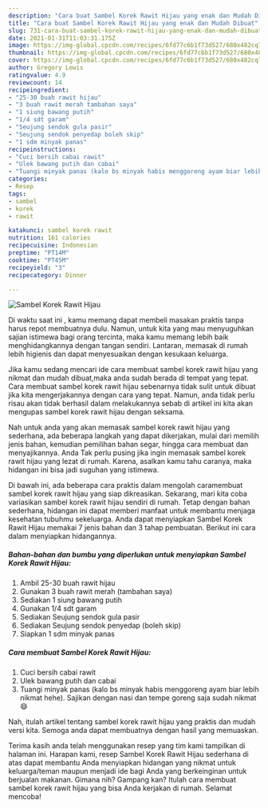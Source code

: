 ```yaml
---
description: "Cara buat Sambel Korek Rawit Hijau yang enak dan Mudah Dibuat"
title: "Cara buat Sambel Korek Rawit Hijau yang enak dan Mudah Dibuat"
slug: 731-cara-buat-sambel-korek-rawit-hijau-yang-enak-dan-mudah-dibuat
date: 2021-01-31T11:03:31.175Z
image: https://img-global.cpcdn.com/recipes/6fd77c6b1f73d527/680x482cq70/sambel-korek-rawit-hijau-foto-resep-utama.jpg
thumbnail: https://img-global.cpcdn.com/recipes/6fd77c6b1f73d527/680x482cq70/sambel-korek-rawit-hijau-foto-resep-utama.jpg
cover: https://img-global.cpcdn.com/recipes/6fd77c6b1f73d527/680x482cq70/sambel-korek-rawit-hijau-foto-resep-utama.jpg
author: Gregory Lewis
ratingvalue: 4.9
reviewcount: 14
recipeingredient:
- "25-30 buah rawit hijau"
- "3 buah rawit merah tambahan saya"
- "1 siung bawang putih"
- "1/4 sdt garam"
- "Seujung sendok gula pasir"
- "Seujung sendok penyedap boleh skip"
- "1 sdm minyak panas"
recipeinstructions:
- "Cuci bersih cabai rawit"
- "Ulek bawang putih dan cabai"
- "Tuangi minyak panas (kalo bs minyak habis menggoreng ayam biar lebih nikmat hehe). Sajikan dengan nasi dan tempe goreng saja sudah nikmat 😄"
categories:
- Resep
tags:
- sambel
- korek
- rawit

katakunci: sambel korek rawit 
nutrition: 161 calories
recipecuisine: Indonesian
preptime: "PT14M"
cooktime: "PT45M"
recipeyield: "3"
recipecategory: Dinner

---
```



![Sambel Korek Rawit Hijau](https://img-global.cpcdn.com/recipes/6fd77c6b1f73d527/680x482cq70/sambel-korek-rawit-hijau-foto-resep-utama.jpg)

Di waktu  saat ini , kamu memang dapat membeli masakan praktis tanpa harus repot membuatnya dulu. Namun, untuk kita yang mau menyuguhkan sajian istimewa bagi orang tercinta, maka kamu memang lebih baik menghidangkannya dengan tangan sendiri. Lantaran, memasak di rumah lebih higienis dan dapat menyesuaikan dengan kesukaan keluarga.

Jika kamu sedang mencari ide cara membuat sambel korek rawit hijau yang nikmat dan mudah dibuat,maka anda sudah berada di tempat yang tepat. Cara membuat sambel korek rawit hijau  sebenarnya tidak sulit untuk dibuat jika kita mengerjakannya dengan cara yang tepat. Namun, anda tidak perlu risau akan tidak berhasil dalam melakukannya 
sebab di artikel ini kita akan mengupas sambel korek rawit hijau dengan seksama.  



Nah untuk anda yang akan memasak sambel korek rawit hijau yang sederhana, ada beberapa langkah yang dapat dikerjakan, mulai dari memilih jenis bahan, kemudian pemilihan bahan segar, hingga cara membuat dan menyajikannya. Anda Tak perlu pusing jika ingin memasak sambel korek rawit hijau yang lezat di rumah. Karena, asalkan kamu  tahu caranya, maka hidangan ini bisa jadi suguhan yang istimewa.

Di bawah ini, ada beberapa cara praktis  dalam mengolah caramembuat sambel korek rawit hijau yang siap dikreasikan. Sekarang, mari kita coba variasikan sambel korek rawit hijau sendiri di rumah. Tetap dengan bahan sederhana, hidangan ini dapat memberi manfaat untuk membantu menjaga kesehatan tubuhmu sekeluarga. Anda dapat menyiapkan Sambel Korek Rawit Hijau memakai 7 jenis bahan dan 3 tahap pembuatan. Berikut ini cara dalam menyiapkan hidangannya.

<!--inarticleads1-->

##### Bahan-bahan dan bumbu yang diperlukan untuk menyiapkan Sambel Korek Rawit Hijau:

1. Ambil 25-30 buah rawit hijau
1. Gunakan 3 buah rawit merah (tambahan saya)
1. Sediakan 1 siung bawang putih
1. Gunakan 1/4 sdt garam
1. Sediakan Seujung sendok gula pasir
1. Sediakan Seujung sendok penyedap (boleh skip)
1. Siapkan 1 sdm minyak panas




<!--inarticleads2-->

##### Cara membuat Sambel Korek Rawit Hijau:

1. Cuci bersih cabai rawit
1. Ulek bawang putih dan cabai
1. Tuangi minyak panas (kalo bs minyak habis menggoreng ayam biar lebih nikmat hehe). Sajikan dengan nasi dan tempe goreng saja sudah nikmat 😄




Nah, itulah artikel tentang  sambel korek rawit hijau  yang praktis dan mudah versi kita. Semoga anda dapat membuatnya dengan hasil yang memuaskan. 

Terima kasih anda telah menggunakan resep yang tim kami tampilkan di halaman ini. Harapan kami, resep  Sambel Korek Rawit Hijau sederhana di atas dapat membantu Anda menyiapkan hidangan yang nikmat untuk keluarga/teman maupun menjadi ide bagi Anda yang berkeinginan untuk berjualan makanan. Gimana nih? Gampang kan? Itulah cara membuat sambel korek rawit hijau yang bisa Anda kerjakan di rumah. Selamat mencoba!

